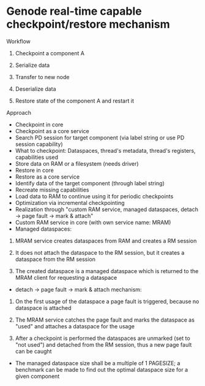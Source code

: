 # Genode real-time capable checkpoint/restore mechanism

Workflow

1. Checkpoint a component A

2. Serialize data

3. Transfer to new node

4. Deserialize data

5. Restore state of the component A and restart it


Approach
* Checkpoint in core
 * Checkpoint as a core service
 * Search PD session for target component (via label string or use PD session capability)
 * What to checkpoint: Dataspaces, thread's metadata, thread's registers, capabilities used
 * Store data on RAM or a filesystem (needs driver)
* Restore in core
 * Restore as a core service
 * Identify data of the target component (through label string)
 * Recreate missing capabilities
 * Load data to RAM to continue using it for periodic checkpoints
* Optimization via incremental checkpointing
 * Realization through "custom RAM service, managed dataspaces, detach -> page fault -> mark & attach"
 * Custom RAM service in core (with own service name: MRAM)
 * Managed dataspaces: 

1. MRAM service creates dataspaces from RAM and creates a RM session

2. It does not attach the dataspace to the RM session, but it creates a dataspace from the RM session

3. The created dataspace is a managed dataspace which is returned to the MRAM client for requesting a dataspace

 * detach -> page fault -> mark & attach mechanism:

1. On the first usage of the dataspace a page fault is triggered, because no dataspace is attached

2. The MRAM service catches the page fault and marks the dataspace as "used" and attaches a dataspace for the usage

3. After a checkpoint is performed the dataspaces are unmarked (set to "not used") and detached from the RM session, thus a new page fault can be caught

 * The managed dataspace size shall be a multiple of 1 PAGESIZE; a benchmark can be made to find out the optimal dataspace size for a given component